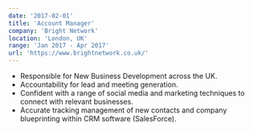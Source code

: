 ```yaml
---
date: '2017-02-01'
title: 'Account Manager'
company: 'Bright Network'
location: 'London, UK'
range: 'Jan 2017 - Apr 2017'
url: 'https://www.brightnetwork.co.uk/'
---
```


- Responsible for New Business Development across the UK.
- Accountability for lead and meeting generation.
- Confident with a range of social media and marketing techniques to connect with relevant businesses.
- Accurate tracking management of new contacts and company blueprinting within CRM software (SalesForce).
